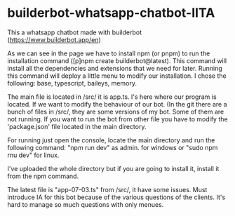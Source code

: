 # builderbot-whatsapp-chatbot-IITA
This a whatsapp chatbot made with builderbot (https://www.builderbot.app/en) 

As we can see in the page we have to install npm (or pnpm) to run the installation command ([p]npm create builderbot@latest). This command will install all the dependencies and extensions that we need for later.
Running this command will deploy a little menu to modify our installation. I chose the following: base, typescript, baileys, memory.

The main file is located in /src/ it is app.ts. I's here where our program is located. If we want to modify the behaviour of our bot.
(In the git there are a bunch of files in /src/, they are some versions of my bot. Some of them are not running.
If you want to run the bot from other file you have to modify the 'package.json' file located in the main directory.

For running just open the console, locate the main directory and run the following command: "npm run dev" as admin. for windows or "sudo npm rnu dev" for linux.

I've uploaded the whole directory but if you are going to install it, install it from the npm command.

The latest file is "app-07-03.ts" from /src/, it have some issues. Must introduce IA for this bot because of the various questions of the clients. It's hard to manage so much questions with only menues.  
